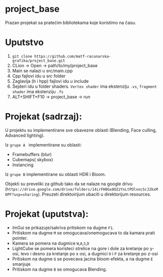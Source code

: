 # project_base
Prazan projekat sa pratećim bibliotekama koje koristimo na času. 

# Uputstvo
1. `git clone https://github.com/matf-racunarska-grafika/project_base.git`
2. CLion -> Open -> path/to/my/project_base
3. Main se nalazi u src/main.cpp
4. Cpp fajlovi idu u src folder
5. Zaglavlja (h i hpp) fajlovi idu u include
6. Šejderi idu u folder shaders. `Vertex shader` ima ekstenziju `.vs`, `fragment shader` ima ekstenziju `.fs`
7. ALT+SHIFT+F10 -> project_base -> run

# Projekat (sadrzaj):
U projektu su implementirane sve obavezne oblasti (Blending, Face culling, Advanced lighting).

Iz `grupe A ` implementirane su oblasti:
- Framebuffers (blur)
- Cubemaps( skybox)
- Instancing

Iz `grupe B` implementirane su oblasti HDR i Bloom.

Objekti su preveliki za github tako da se nalaze na google drivu (`https://drive.google.com/drive/folders/14irFH0Gx8OZzYxLtPDlxncScJ2kxMOPF?usp=sharing`).
Preuzeti direktoirijum ubaciti u direktorijum resources.

# Projekat (uputstva):
- ImGui se prikazuje/sakriva pritiskom na dugme `F1`.
- Pritiskom na dugme `M` se omogucava/onemogucava to da kamara prati pointer.
- Kamera se pomera na dugmice `W`,`A`,`S`,`D`
- LightCube se pomera koristeci strelice na gore i dole za kretanje po y-osi, levo i desno za kretanje po x osi, a dugmici `O` i `P` za kretanje po z-osi
- Pritiskom na dugme `Q` se povecava jacina bloom efekta, a na dugme `E` smanjuje
- Pritiskom na dugme `B` se omogucava Blending.
